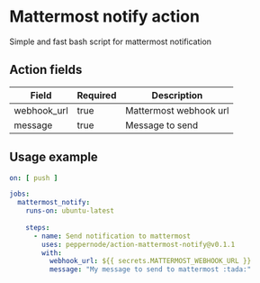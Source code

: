 # Mattermost notify action
Simple and fast bash script for mattermost notification

## Action fields
| Field       | Required | Description            |
|-------------|----------|------------------------|
| webhook_url | true     | Mattermost webhook url |
| message     | true     | Message to send        |

## Usage example
```yaml
on: [ push ]

jobs:
  mattermost_notify:
    runs-on: ubuntu-latest
    
    steps:
      - name: Send notification to mattermost
        uses: peppernode/action-mattermost-notify@v0.1.1
        with:
          webhook_url: ${{ secrets.MATTERMOST_WEBHOOK_URL }}
          message: "My message to send to mattermost :tada:"
```
